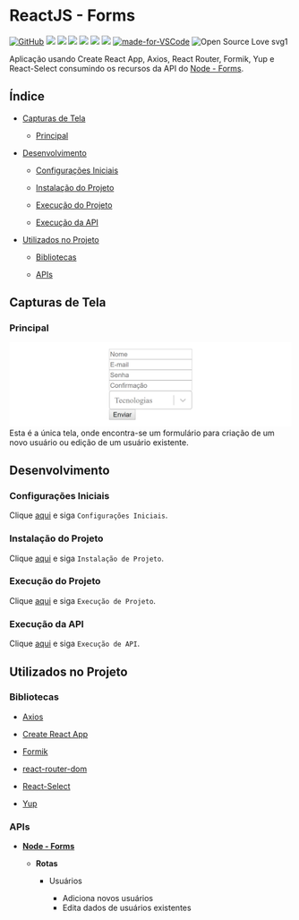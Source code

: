 # ReactJS - Forms

[![GitHub](https://img.shields.io/github/license/mashape/apistatus.svg)](https://github.com/osvaldokalvaitir/reactjs-forms/blob/master/LICENSE)
![](https://img.shields.io/github/package-json/v/osvaldokalvaitir/reactjs-forms.svg)
![](https://img.shields.io/github/last-commit/osvaldokalvaitir/reactjs-forms.svg?color=red)
![](https://img.shields.io/github/languages/top/osvaldokalvaitir/reactjs-forms.svg?color=yellow)
![](https://img.shields.io/github/languages/count/osvaldokalvaitir/reactjs-forms.svg?color=lightgrey)
![](https://img.shields.io/github/languages/code-size/osvaldokalvaitir/reactjs-forms.svg)
![](https://img.shields.io/github/repo-size/osvaldokalvaitir/reactjs-forms.svg?color=blueviolet)
[![made-for-VSCode](https://img.shields.io/badge/Made%20for-VSCode-1f425f.svg)](https://code.visualstudio.com/)
![Open Source Love svg1](https://badges.frapsoft.com/os/v1/open-source.svg?v=103)

Aplicação usando Create React App, Axios, React Router, Formik, Yup e React-Select consumindo os recursos da API do [Node - Forms](https://github.com/osvaldokalvaitir/node-forms).

## Índice

- [Capturas de Tela](#capturas-de-tela)

  - [Principal](#principal)

- [Desenvolvimento](#desenvolvimento)

  - [Configurações Iniciais](#configurações-iniciais)

  - [Instalação do Projeto](#instalação-do-projeto)

  - [Execução do Projeto](#execução-do-projeto)

  - [Execução da API](#execução-da-api)
  
- [Utilizados no Projeto](#utilizados-no-projeto)

  - [Bibliotecas](#bibliotecas)

  - [APIs](#apis)
  
## Capturas de Tela

### Principal

![Main](/assets/main.png)
Esta é a única tela, onde encontra-se um formulário para criação de um novo usuário ou edição de um usuário existente.

## Desenvolvimento

### Configurações Iniciais

Clique [aqui](https://github.com/osvaldokalvaitir/projects-settings/blob/master/README.md) e siga `Configurações Iniciais`.

### Instalação do Projeto

Clique [aqui](https://github.com/osvaldokalvaitir/projects-settings/blob/master/nodejs/nodejs.md) e siga `Instalação de Projeto`.

### Execução do Projeto

Clique [aqui](https://github.com/osvaldokalvaitir/projects-settings/blob/master/nodejs/libs/create-react-app.md) e siga `Execução de Projeto`.

### Execução da API

Clique [aqui](https://github.com/osvaldokalvaitir/projects-settings/blob/master/nodejs/libs/json-server.md) e siga `Execução de API`.

## Utilizados no Projeto

### Bibliotecas

- [Axios](https://github.com/osvaldokalvaitir/projects-settings/blob/master/nodejs/libs/axios.md)

- [Create React App](https://github.com/osvaldokalvaitir/projects-settings/blob/master/nodejs/libs/create-react-app.md)

- [Formik](https://github.com/osvaldokalvaitir/projects-settings/blob/master/nodejs/libs/formik.md)

- [react-router-dom](https://github.com/osvaldokalvaitir/projects-settings/blob/master/nodejs/libs/react-router-dom.md)

- [React-Select](https://github.com/osvaldokalvaitir/projects-settings/blob/master/nodejs/libs/react-select.md)

- [Yup](https://github.com/osvaldokalvaitir/projects-settings/blob/master/nodejs/libs/yup.md)

### APIs

- **[Node - Forms](https://github.com/osvaldokalvaitir/node-forms)**

  - **Rotas**

    - Usuários

      - Adiciona novos usuários
      - Edita dados de usuários existentes
